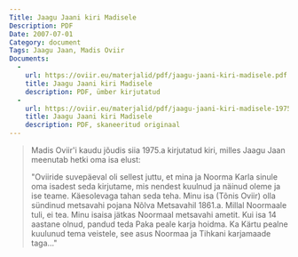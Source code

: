 ```yaml
---
Title: Jaagu Jaani kiri Madisele
Description: PDF
Date: 2007-07-01
Category: document
Tags: Jaagu Jaan, Madis Oviir
Documents:
  -
    url: https://oviir.eu/materjalid/pdf/jaagu-jaani-kiri-madisele.pdf
    title: Jaagu Jaani kiri Madisele
    description: PDF, ümber kirjutatud
  -
    url: https://oviir.eu/materjalid/pdf/jaagu-jaani-kiri-madisele-1975.pdf
    title: Jaagu Jaani kiri Madisele
    description: PDF, skaneeritud originaal
---
```


<blockquote>
<p>
Madis Oviir'i kaudu jõudis siia 1975.a kirjutatud kiri, milles Jaagu Jaan meenutab hetki oma isa elust:
</p>
<p>
"Oviiride suvepäeval oli sellest juttu, et mina ja Noorma Karla sinule oma isadest seda kirjutame,
mis nendest kuulnud ja näinud oleme ja ise teame. Käesolevaga tahan seda teha.
Minu isa (Tõnis Oviir) olla sündinud metsavahi pojana Nõlva Metsavahil 1861.a.
Millal Noormaale tuli, ei tea. Minu isaisa jätkas Noormaal metsavahi ametit.
Kui isa 14 aastane olnud, pandud teda Paka peale karja hoidma. Ka Kärtu pealne kuulunud tema veistele, see asus Noormaa ja Tihkani karjamaade taga..."
</p>
</blockquote>
